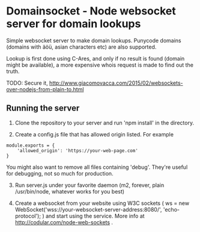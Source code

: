 # Domainsocket - Node websocket server for domain lookups

Simple websocket server to make domain lookups. Punycode domains (domains with äöü, asian characters etc) are also supported.

Lookup is first done using C-Ares, and only if no result is found (domain might be available), a more expensive whois request is made to find out the truth.

TODO: Secure it, http://www.giacomovacca.com/2015/02/websockets-over-nodejs-from-plain-to.html

## Running the server

1) Clone the repository to your server and run 'npm install' in the directory.

2) Create a config.js file that has allowed origin listed. For example

```
module.exports = {
    'allowed_origin': 'https://your-web-page.com'
}
```

You might also want to remove all files containing 'debug'. They're useful for debugging, not so much for production.

3) Run server.js under your favorite daemon (m2, forever, plain /usr/bin/node, whatever works for you best)

4) Create a websocket from your website using W3C sockets ( ws = new WebSocket('wss://your-websocket-server-address:8080/', 'echo-protocol'); ) and start using the service. More info at http://codular.com/node-web-sockets .


